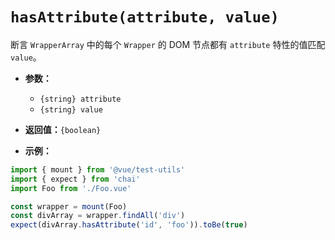 # `hasAttribute(attribute, value)`

断言 `WrapperArray` 中的每个 `Wrapper` 的 DOM 节点都有 `attribute` 特性的值匹配 `value`。

- **参数：**
  - `{string} attribute`
  - `{string} value`

- **返回值：**`{boolean}`

- **示例：**

```js
import { mount } from '@vue/test-utils'
import { expect } from 'chai'
import Foo from './Foo.vue'

const wrapper = mount(Foo)
const divArray = wrapper.findAll('div')
expect(divArray.hasAttribute('id', 'foo')).toBe(true)
```

